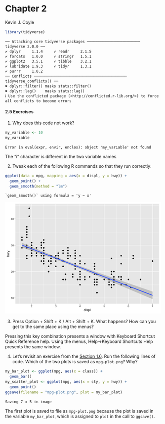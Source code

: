# Chapter 2
Kevin J. Coyle

``` r
library(tidyverse)
```

    ── Attaching core tidyverse packages ──────────────────────── tidyverse 2.0.0 ──
    ✔ dplyr     1.1.4     ✔ readr     2.1.5
    ✔ forcats   1.0.0     ✔ stringr   1.5.1
    ✔ ggplot2   3.5.1     ✔ tibble    3.2.1
    ✔ lubridate 1.9.3     ✔ tidyr     1.3.1
    ✔ purrr     1.0.2     
    ── Conflicts ────────────────────────────────────────── tidyverse_conflicts() ──
    ✖ dplyr::filter() masks stats::filter()
    ✖ dplyr::lag()    masks stats::lag()
    ℹ Use the conflicted package (<http://conflicted.r-lib.org/>) to force all conflicts to become errors

#### 2.5 Exercises

1.  Why does this code not work?

``` r
my_variable <- 10
my_varıable
```

    Error in eval(expr, envir, enclos): object 'my_varıable' not found

The “i” character is different in the two variable names.

2.  Tweak each of the following R commands so that they run correctly:

``` r
ggplot(data = mpg, mapping = aes(x = displ, y = hwy)) + 
  geom_point() +
  geom_smooth(method = "lm")
```

    `geom_smooth()` using formula = 'y ~ x'

![](ch02_files/figure-commonmark/unnamed-chunk-3-1.png)

3.  Press Option + Shift + K / Alt + Shift + K. What happens? How can
    you get to the same place using the menus?

Pressing this key combination presents a window with Keyboard Shortcut
Quick Reference help. Using the menus, Help-\>Keyboard Shortcuts Help
presents the same window.

4.  Let’s revisit an exercise from the [Section
    1.6](https://r4ds.hadley.nz/data-visualize#sec-ggsave). Run the
    following lines of code. Which of the two plots is saved as
    `mpg-plot.png`? Why?

``` r
my_bar_plot <- ggplot(mpg, aes(x = class)) +
  geom_bar()
my_scatter_plot <- ggplot(mpg, aes(x = cty, y = hwy)) +
  geom_point()
ggsave(filename = "mpg-plot.png", plot = my_bar_plot)
```

    Saving 7 x 5 in image

The first plot is saved to file as `mpg-plot.png` because the plot is
saved in the variable `my_bar_plot`, which is assigned to `plot` in the
call to `ggsave()`.
